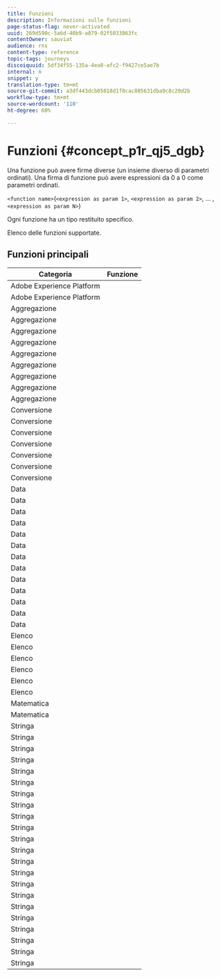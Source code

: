 ```yaml
---
title: Funzioni
description: Informazioni sulle funzioni
page-status-flag: never-activated
uuid: 269d590c-5a6d-40b9-a879-02f5033863fc
contentOwner: sauviat
audience: rns
content-type: reference
topic-tags: journeys
discoiquuid: 5df34f55-135a-4ea8-afc2-f9427ce5ae7b
internal: n
snippet: y
translation-type: tm+mt
source-git-commit: a3df443dcb05018d1f8cac885631dba9c8c20d2b
workflow-type: tm+mt
source-wordcount: '110'
ht-degree: 60%

---
```



# Funzioni {#concept_p1r_qj5_dgb}

Una funzione può avere firme diverse (un insieme diverso di parametri ordinati). Una firma di funzione può avere espressioni da 0 a 0 come parametri ordinati.

`<function name>`(`<expression as param 1>`, `<expression as param 2>`, ... ,`<expression as param N>`)

Ogni funzione ha un tipo restituito specifico.

Elenco delle funzioni supportate.

## Funzioni principali

| Categoria | Funzione |
|-------------|-----------------------|
| Adobe Experience Platform | [](../functions/functiongetbestsendtime.md) |
| Adobe Experience Platform | [](../functions/functioninsegment.md) |
| Aggregazione | [](../functions/functionavg.md) |
| Aggregazione | [](../functions/functioncount.md) |
| Aggregazione | [](../functions/functioncountonlynull.md) |
| Aggregazione | [](../functions/functioncountwithnull.md) |
| Aggregazione | [](../functions/functiondistinctcount.md) |
| Aggregazione | [](../functions/functiondistinctcountwithnull.md) |
| Aggregazione | [](../functions/functionmax.md) |
| Aggregazione | [](../functions/functionmin.md) |
| Aggregazione | [](../functions/functionsum.md) |
| Conversione | [](../functions/functiontobool.md) |
| Conversione | [](../functions/functiontodatetime.md) |
| Conversione | [](../functions/functiontodatetimeonly.md) |
| Conversione | [](../functions/functiontodecimal.md) |
| Conversione | [](../functions/functiontoduration.md) |
| Conversione | [](../functions/functiontointeger.md) |
| Conversione | [](../functions/functiontostring.md) |
| Data | [](../functions/functioncurrenttimeinmillis.md) |
| Data | [](../functions/functioninlastdays.md) |
| Data | [](../functions/functioninlasthours.md) |
| Data | [](../functions/functioninlastmonths.md) |
| Data | [](../functions/functioninlastyears.md) |
| Data | [](../functions/functioninnextdays.md) |
| Data | [](../functions/functioninnexthours.md) |
| Data | [](../functions/functioninnextmonths.md) |
| Data | [](../functions/functioninnextyears.md) |
| Data | [](../functions/functionnow.md) |
| Data | [](../functions/functionnowwithdelta.md) |
| Data | [](../functions/functionsethours.md) |
| Data | [](../functions/functionsetdays.md) |
| Elenco | [](../functions/functiondistinct.md) |
| Elenco | [](../functions/functiondistinctcount.md) |
| Elenco | [](../functions/functionin.md) |
| Elenco | [](../functions/functionlistsize.md) |
| Elenco | [](../functions/functionserializelist.md) |
| Elenco | [](../functions/functionsort.md) |
| Matematica | [](../functions/functionrandom.md) |
| Matematica | [](../functions/functionround.md) |
| Stringa | [](../functions/functionconcat.md) |
| Stringa | [](../functions/functioncontain.md) |
| Stringa | [](../functions/functioncontainwithignorecase.md) |
| Stringa | [](../functions/functionendwith.md) |
| Stringa | [](../functions/functionendwithignorecase.md) |
| Stringa | [](../functions/functionequalignorecase.md) |
| Stringa | [](../functions/functionindexof.md) |
| Stringa | [](../functions/functionisempty.md) |
| Stringa | [](../functions/functionisnotempty.md) |
| Stringa | [](../functions/functionlastindexof.md) |
| Stringa | [](../functions/functionlength.md) |
| Stringa | [](../functions/functionlower.md) |
| Stringa | [](../functions/functionmatchregexp.md) |
| Stringa | [](../functions/functionnotequalignorecase.md) |
| Stringa | [](../functions/functionreplace.md) |
| Stringa | [](../functions/functionreplaceall.md) |
| Stringa | [](../functions/functionstartwith.md) |
| Stringa | [](../functions/functionstartwithignorecase.md) |
| Stringa | [](../functions/functionsubstr.md) |
| Stringa | [](../functions/functiontrim.md) |
| Stringa | [](../functions/functionupper.md) |
| Stringa | [](../functions/functionuuid.md) |